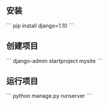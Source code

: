 <h2 id="1">安装</h2>
```
    pip install django=1.10
```

<h2 id="2">创建项目</h2>
```
    django-admin startproject mysite
```

<h2 id="3">运行项目</h2>
```
    python manage.py runserver
```